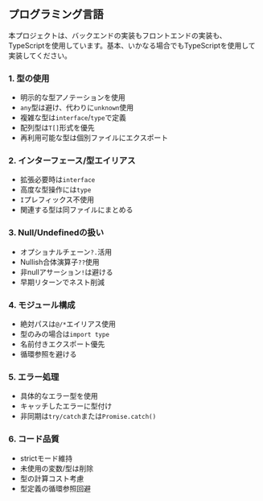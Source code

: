 ## プログラミング言語
本プロジェクトは、バックエンドの実装もフロントエンドの実装も、TypeScriptを使用しています。基本、いかなる場合でもTypeScriptを使用して実装してください。

### 1. 型の使用

- 明示的な型アノテーションを使用
- `any`型は避け、代わりに`unknown`使用
- 複雑な型は`interface`/`type`で定義
- 配列型は`T[]`形式を優先
- 再利用可能な型は個別ファイルにエクスポート

### 2. インターフェース/型エイリアス

- 拡張必要時は`interface`
- 高度な型操作には`type`
- `I`プレフィックス不使用
- 関連する型は同ファイルにまとめる

### 3. Null/Undefinedの扱い

- オプショナルチェーン`?.`活用
- Nullish合体演算子`??`使用
- 非nullアサーション`!`は避ける
- 早期リターンでネスト削減

### 4. モジュール構成

- 絶対パスは`@/*`エイリアス使用
- 型のみの場合は`import type`
- 名前付きエクスポート優先
- 循環参照を避ける

### 5. エラー処理

- 具体的なエラー型を使用
- キャッチしたエラーに型付け
- 非同期は`try/catch`または`Promise.catch()`

### 6. コード品質

- strictモード維持
- 未使用の変数/型は削除
- 型の計算コスト考慮
- 型定義の循環参照回避
